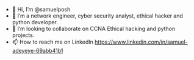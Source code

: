 - 👋 Hi, I’m @samuelposh 
- 👀 I’m a network engineer, cyber security analyst, ethical hacker and python developer.
- 💞️ I’m looking to collaborate on CCNA Ethical hacking and python projects. 
- 📫 How to reach me  on LinkedIn https://www.linkedin.com/in/samuel-adeyeye-69abb41b1

<!---
samuelposh/samuelposh is a ✨ special ✨ repository because its `README.md` (this file) appears on your GitHub profile.
You can click the Preview link to take a look at your changes.
--->
